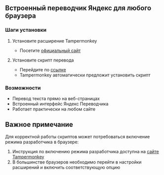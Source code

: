 ## Встроенный переводчик Яндекс для любого браузера

### Шаги установки

1. Установите расширение Tampermonkey
    - Посетите [официальный сайт](https://www.tampermonkey.net/)
2. Установите скрипт перевода
    
    - Перейдите по [ссылке](https://raw.githubusercontent.com/ilyhalight/voice-over-translation/master/dist/vot.user.js)
    - Tampermonkey автоматически предложит установить скрипт

### Возможности

- Перевод текста прямо на веб-страницах
- Встроенный интерфейс Яндекс Переводчика
- Работает практически на любом сайте
## Важное примечание

Для корректной работы скриптов может потребоваться включение режима разработчика в браузере:

1. Инструкция по включению режима разработчика доступна на [сайте Tampermonkey](https://www.tampermonkey.net/faq.php?locale=ru#Q209)
2. В большинстве браузеров необходимо перейти в настройки расширений и включить соответствующую опцию